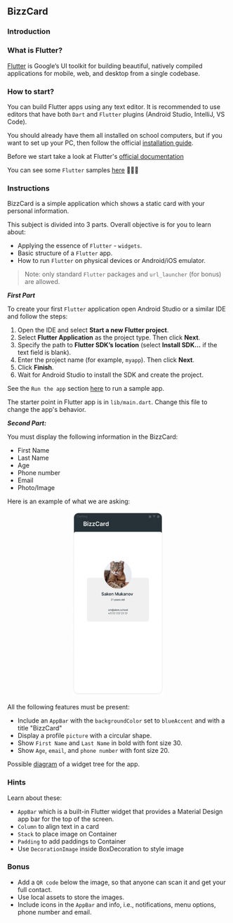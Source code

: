 ## BizzCard

### Introduction

### What is Flutter?

[Flutter](https://flutter.dev/) is Google’s UI toolkit for building beautiful, natively compiled applications for mobile, web, and desktop from a single codebase.

### How to start?

You can build Flutter apps using any text editor. It is recommended to use editors that have both `Dart` and `Flutter` plugins (Android Studio, IntelliJ, VS Code).

You should already have them all installed on school computers, but if you want to set up your PC, then follow the official [installation guide](https://flutter.dev/docs/get-started/install).

Before we start take a look at Flutter's [official documentation](https://flutter.dev/docs)

You can see some `Flutter` samples [here](https://flutter.github.io/samples/#?type=cookbook) 👩🏽‍🍳

### Instructions

BizzCard is a simple application which shows a static card with your personal information.

This subject is divided into 3 parts. Overall objective is for you to learn about:

- Applying the essence of `Flutter` - `widgets`.
- Basic structure of a `Flutter` app.
- How to run `Flutter` on physical devices or Android/iOS emulator.

> Note: only standard `Flutter` packages and `url_launcher` (for bonus) are allowed.

**_First Part_**

To create your first `Flutter` application open Android Studio or a similar IDE and follow the steps:

1. Open the IDE and select **Start a new Flutter project**.
2. Select **Flutter Application** as the project type. Then click **Next**.
3. Specify the path to **Flutter SDK’s location** (select **Install SDK…** if the text field is blank).
4. Enter the project name (for example, `myapp`). Then click **Next**.
5. Click **Finish**.
6. Wait for Android Studio to install the SDK and create the project.

See the `Run the app` section [here](https://flutter.dev/docs/get-started/test-drive?tab=androidstudio#create-app) to run a sample app.

The starter point in Flutter app is in `lib/main.dart`. Change this file to change the app's behavior.

**_Second Part:_**

You must display the following information in the BizzCard:

- First Name
- Last Name
- Age
- Phone number
- Email
- Photo/Image

Here is an example of what we are asking:

<!-- <center> -->
<center>
<img src="./resources/bizzCard.01.png?raw=true" style = "width: 210px !important; height: 420px !important;"/>
<!-- </center> -->
</center>

All the following features must be present:

- Include an `AppBar` with the `backgroundColor` set to `blueAccent` and with a title "BizzCard"
- Display a profile `picture` with a circular shape.
- Show `First Name` and `Last Name` in bold with font size 30.
- Show `Age`, `email`, and `phone number` with font size 20.

Possible [diagram](https://flutter.dev/docs/development/ui/layout) of a widget tree for the app.

### Hints

Learn about these:

- `AppBar` which is a built-in Flutter widget that provides a Material Design app bar for the top of the screen.
- `Column` to align text in a card
- `Stack` to place image on Container
- `Padding` to add paddings to Container
- Use `DecorationImage` inside BoxDecoration to style image

### Bonus

- Add a `QR code` below the image, so that anyone can scan it and get your full contact.
- Use local assets to store the images.
- Include icons in the `AppBar` and info, i.e., notifications, menu options, phone number and email.
